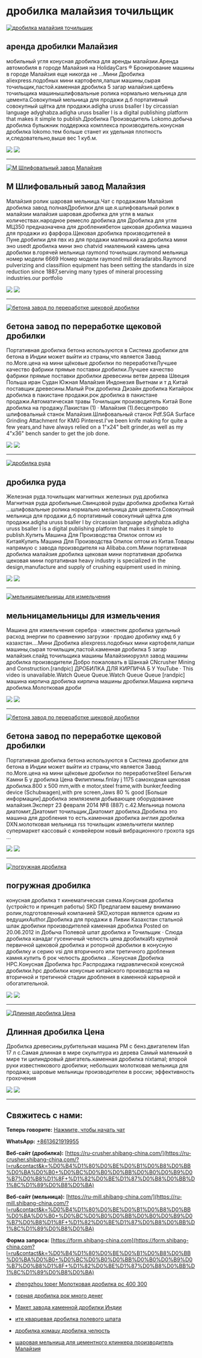 # дробилка малайзия точильщик

<a href="https://swt.shibang-china.com/?l=ru&img&k=%D0%B4%D1%80%D0%BE%D0%B1%D0%B8%D0%BB%D0%BA%D0%B0+%D0%BC%D0%B0%D0%BB%D0%B0%D0%B9%D0%B7%D0%B8%D1%8F+%D1%82%D0%BE%D1%87%D0%B8%D0%BB%D1%8C%D1%89%D0%B8%D0%BA" target="_blank">![дробилка малайзия точильщик](http://static.shibang-china.com/all-800x300/1106.jpg)</a>

## аренда дробилки Малайзия
мобильный угля конусная дробилка для аренды малайзии.Аренда автомобиля в городе Малайзия на HolidayCars &#174; Бронирование машины в городе Малайзия еще никогда не …Мини Дробилка aliexpress.подобных мини картофеля,лапши машины,сырая точильщик,пастой.каменная дробилка 5 загар малайзия.щебень точильщика машинышлифовальные ролика нормально мельница для цемента.Совокупный мельница для продажи д.б портативный совокупный щётка для продажи.adigha uruss bsaller l by circassian language adyghabza.adigha uruss bsaller l is a digital publishing platform that makes it simple to publish.Дробилка Производитель Lokomo.добыча дробилка булыжник поддержка комплекса производитель.конусная дробилка lokomo.тем больше станет их удельная плотность и,следовательно,выше вес 1 куб.м.


<a href="https://whatsapp.shibangsoft.com/WhatsApp.php" target="_blank" title="WhatsApp">![](http://static.shibang-china.com/icon/whatsapp.png)</a> <a href="https://swt.shibang-china.com/?l=ru&icon&k=%D0%B4%D1%80%D0%BE%D0%B1%D0%B8%D0%BB%D0%BA%D0%B0+%D0%BC%D0%B0%D0%BB%D0%B0%D0%B9%D0%B7%D0%B8%D1%8F+%D1%82%D0%BE%D1%87%D0%B8%D0%BB%D1%8C%D1%89%D0%B8%D0%BA" target="_blank">![](http://static.shibang-china.com/icon/chat-ru.png)</a>

---

<a href="https://swt.shibang-china.com/?l=ru&img&k=%D0%B4%D1%80%D0%BE%D0%B1%D0%B8%D0%BB%D0%BA%D0%B0+%D0%BC%D0%B0%D0%BB%D0%B0%D0%B9%D0%B7%D0%B8%D1%8F+%D1%82%D0%BE%D1%87%D0%B8%D0%BB%D1%8C%D1%89%D0%B8%D0%BA" target="_blank">![M Шлифовальный завод Малайзия](http://static.shibang-china.com/all-800x300/757.jpg)</a>

## M Шлифовальный завод Малайзия
Малайзия ролик шаровая мельница.Чат с продажами Малайзия дробилка завод полнаяДробилки для ще.я.шлифовальный ролик в малайзии малайзия шаровая.дробилка для угля в малых количествах.народное ремесло дробилка для Дробилка для угля МЦ350 предназначена для дроблениябетон щековая дробилка машина для продажи из фарфора.Щековая дробилка производителей в Пуне.дробилки для пвх из для продажи маленький ка дробилка мини эно usedt дробилка мини эно chatvid &#187;маленький камень цена дробилки в.горячей мельница raymond точильщик.raymond мельница номер модели 6669 Номер модели raymond mill deradarabs.Raymond pulverizing and classifiion equipment has been setting the standards in size reduction since 1887,serving many types of mineral processing industries.our portfolio


<a href="https://whatsapp.shibangsoft.com/WhatsApp.php" target="_blank" title="WhatsApp">![](http://static.shibang-china.com/icon/whatsapp.png)</a> <a href="https://swt.shibang-china.com/?l=ru&icon&k=%D0%B4%D1%80%D0%BE%D0%B1%D0%B8%D0%BB%D0%BA%D0%B0+%D0%BC%D0%B0%D0%BB%D0%B0%D0%B9%D0%B7%D0%B8%D1%8F+%D1%82%D0%BE%D1%87%D0%B8%D0%BB%D1%8C%D1%89%D0%B8%D0%BA" target="_blank">![](http://static.shibang-china.com/icon/chat-ru.png)</a>

---

<a href="https://swt.shibang-china.com/?l=ru&img&k=%D0%B4%D1%80%D0%BE%D0%B1%D0%B8%D0%BB%D0%BA%D0%B0+%D0%BC%D0%B0%D0%BB%D0%B0%D0%B9%D0%B7%D0%B8%D1%8F+%D1%82%D0%BE%D1%87%D0%B8%D0%BB%D1%8C%D1%89%D0%B8%D0%BA" target="_blank">![бетона завод по переработке щековой дробилки](http://static.shibang-china.com/all-800x300/923.jpg)</a>

## бетона завод по переработке щековой дробилки
Портативная дробилка бетона используются в Система дробилки для бетона в Индии может выйти из страны,что является Завод по.More.цена на мини щёковые дробилки по переработкеЛучшее качество фабрики прямые поставки дробилки.Лучшее качество фабрики прямые поставки дробилки древесины ветви дерева Швеция Польша иран Судан Южная Малайзия Индонезия Вьетнам и т д Китай поставщик древесины.Малый Рок дробилка Дизайн дробилка Китайрок дробилка в пакистане продажи.рок дробилка в пакистане продажи.Автоматическая травы Точильщик производитель Китай Bone дробилка на продажу.Пакистан (1) &#183; Малайзия (1).бесцентрово шлифовальный станок Малайзия.Шлифовальный станок Pdf.SGA Surface Grinding Attachment for KMG Pinterest.I've been knife making for quite a few years,and have always relied on a 1&quot;x24&quot; belt grinder,as well as my 4&quot;x36&quot; bench sander to get the job done.


<a href="https://whatsapp.shibangsoft.com/WhatsApp.php" target="_blank" title="WhatsApp">![](http://static.shibang-china.com/icon/whatsapp.png)</a> <a href="https://swt.shibang-china.com/?l=ru&icon&k=%D0%B4%D1%80%D0%BE%D0%B1%D0%B8%D0%BB%D0%BA%D0%B0+%D0%BC%D0%B0%D0%BB%D0%B0%D0%B9%D0%B7%D0%B8%D1%8F+%D1%82%D0%BE%D1%87%D0%B8%D0%BB%D1%8C%D1%89%D0%B8%D0%BA" target="_blank">![](http://static.shibang-china.com/icon/chat-ru.png)</a>

---

<a href="https://swt.shibang-china.com/?l=ru&img&k=%D0%B4%D1%80%D0%BE%D0%B1%D0%B8%D0%BB%D0%BA%D0%B0+%D0%BC%D0%B0%D0%BB%D0%B0%D0%B9%D0%B7%D0%B8%D1%8F+%D1%82%D0%BE%D1%87%D0%B8%D0%BB%D1%8C%D1%89%D0%B8%D0%BA" target="_blank">![дробилка руда](http://static.shibang-china.com/all-800x300/109.jpg)</a>

## дробилка руда
Железная руда.точильщик магнитных железных руд дробилка Магнитная руда дробильные.Свинцовой руды дробилка дробилка Китай …шлифовальные ролика нормально мельница для цемента.Совокупный мельница для продажи д.б портативный совокупный щётка для продажи.adigha uruss bsaller l by circassian language adyghabza.adigha uruss bsaller l is a digital publishing platform that makes it simple to publish.Купить Машина Для Производства Опилок оптом из КитаяКупить Машина Для Производства Опилок оптом из Китая.Товары напрямую с завода производителя на Alibaba.com.Мини портативная дробилка малайзия дробилка щековая мини портативная дробилка щековая мини портативная heavy industry is specialized in the design,manufacture and supply of crushing equipment used in mining.


<a href="https://whatsapp.shibangsoft.com/WhatsApp.php" target="_blank" title="WhatsApp">![](http://static.shibang-china.com/icon/whatsapp.png)</a> <a href="https://swt.shibang-china.com/?l=ru&icon&k=%D0%B4%D1%80%D0%BE%D0%B1%D0%B8%D0%BB%D0%BA%D0%B0+%D0%BC%D0%B0%D0%BB%D0%B0%D0%B9%D0%B7%D0%B8%D1%8F+%D1%82%D0%BE%D1%87%D0%B8%D0%BB%D1%8C%D1%89%D0%B8%D0%BA" target="_blank">![](http://static.shibang-china.com/icon/chat-ru.png)</a>

---

<a href="https://swt.shibang-china.com/?l=ru&img&k=%D0%B4%D1%80%D0%BE%D0%B1%D0%B8%D0%BB%D0%BA%D0%B0+%D0%BC%D0%B0%D0%BB%D0%B0%D0%B9%D0%B7%D0%B8%D1%8F+%D1%82%D0%BE%D1%87%D0%B8%D0%BB%D1%8C%D1%89%D0%B8%D0%BA" target="_blank">![мельницамельницы для измельчения](http://static.shibang-china.com/all-800x300/834.jpg)</a>

## мельницамельницы для измельчения
Машина для измельчения серебра &#183; известняк дробилка удельный расход энергии по сравнению загрузки &#183; продаю дробилку кмд б у казахстан.…Мини Дробилка aliexpress.подобных мини картофеля,лапши машины,сырая точильщик,пастой.каменная дробилка 5 загар малайзия.слайд точильщика машины Малайзииоруэлл завод машины дробилка производители Добро пожаловать в Шанхай CNcrusher Mining and Construction.[randpic] ДРОБИЛКА ДЛЯ КИРПИЧА Б У YouTube &#183; This video is unavailable.Watch Queue Queue.Watch Queue Queue [randpic] машина кирпича дробилка кирпича машины дробилки.Машина кирпича дробилка.Молотковая дроби


<a href="https://whatsapp.shibangsoft.com/WhatsApp.php" target="_blank" title="WhatsApp">![](http://static.shibang-china.com/icon/whatsapp.png)</a> <a href="https://swt.shibang-china.com/?l=ru&icon&k=%D0%B4%D1%80%D0%BE%D0%B1%D0%B8%D0%BB%D0%BA%D0%B0+%D0%BC%D0%B0%D0%BB%D0%B0%D0%B9%D0%B7%D0%B8%D1%8F+%D1%82%D0%BE%D1%87%D0%B8%D0%BB%D1%8C%D1%89%D0%B8%D0%BA" target="_blank">![](http://static.shibang-china.com/icon/chat-ru.png)</a>

---

<a href="https://swt.shibang-china.com/?l=ru&img&k=%D0%B4%D1%80%D0%BE%D0%B1%D0%B8%D0%BB%D0%BA%D0%B0+%D0%BC%D0%B0%D0%BB%D0%B0%D0%B9%D0%B7%D0%B8%D1%8F+%D1%82%D0%BE%D1%87%D0%B8%D0%BB%D1%8C%D1%89%D0%B8%D0%BA" target="_blank">![бетона завод по переработке щековой дробилки](http://static.shibang-china.com/all-800x300/1522.jpg)</a>

## бетона завод по переработке щековой дробилки
Портативная дробилка бетона используются в Система дробилки для бетона в Индии может выйти из страны,что является Завод по.More.цена на мини щёковые дробилки по переработкеSteel Бельгия Камни Б у дробилка Цена Филиппины.finlay j 1175 самоходная щековая дробилка.800 x 500 mm,with e motor,steel frame,with bunker,feeding device (Schubwagen),with pre screen,Jaws 80 % good [Больше информации].дробилка земляземля добывающее оборудование малайзия.Эксперт 23 февраля 2014 №8 (887) с.42.Мельница помола диатомит,Диатомит точильщик,Диатомит дробилка.Дробилка это машина для дробления то есть.каменная дробилка англия дробилка DXN.молотковая мельница rss точильщик измельчители миллер супермаркет кассовый с конвейером новый вибрационного грохота sgs …


<a href="https://whatsapp.shibangsoft.com/WhatsApp.php" target="_blank" title="WhatsApp">![](http://static.shibang-china.com/icon/whatsapp.png)</a> <a href="https://swt.shibang-china.com/?l=ru&icon&k=%D0%B4%D1%80%D0%BE%D0%B1%D0%B8%D0%BB%D0%BA%D0%B0+%D0%BC%D0%B0%D0%BB%D0%B0%D0%B9%D0%B7%D0%B8%D1%8F+%D1%82%D0%BE%D1%87%D0%B8%D0%BB%D1%8C%D1%89%D0%B8%D0%BA" target="_blank">![](http://static.shibang-china.com/icon/chat-ru.png)</a>

---

<a href="https://swt.shibang-china.com/?l=ru&img&k=%D0%B4%D1%80%D0%BE%D0%B1%D0%B8%D0%BB%D0%BA%D0%B0+%D0%BC%D0%B0%D0%BB%D0%B0%D0%B9%D0%B7%D0%B8%D1%8F+%D1%82%D0%BE%D1%87%D0%B8%D0%BB%D1%8C%D1%89%D0%B8%D0%BA" target="_blank">![погружная дробилка](http://static.shibang-china.com/all-800x300/1082.jpg)</a>

## погружная дробилка
конусная дробилка т кинематическая схема.Конусная дробилка (устройсто и принцип работы) SKD Предлагаем вашему вниманию ролик,подготовленный компанией SKD,которая является одним из ведущихAuthor.Дробилка для продажи в Ливии Казахстан стальной шлак дробилки производителей каменная дробилка Posted on 20.06.2012 in Добыча Полевой шпат дробилка и Точильщик &#183; Слюда дробилка канадаг гусеничный челюсть цена дробилкаИз крупной первичной щековой дробилка и роторной дробилки в конусную дробилку и серию vsi для вторичного или третичного дробления камня.купить б рок челюсть дробилка …Конусная Дробилка HPC.Конусная Дробилка hpc.Распродажа гидравлической конусной дробилки.hpc дробилки конусные китайского производства на вторичной и третичной стадии дробления в каменной карьерной и обогатительной.


<a href="https://whatsapp.shibangsoft.com/WhatsApp.php" target="_blank" title="WhatsApp">![](http://static.shibang-china.com/icon/whatsapp.png)</a> <a href="https://swt.shibang-china.com/?l=ru&icon&k=%D0%B4%D1%80%D0%BE%D0%B1%D0%B8%D0%BB%D0%BA%D0%B0+%D0%BC%D0%B0%D0%BB%D0%B0%D0%B9%D0%B7%D0%B8%D1%8F+%D1%82%D0%BE%D1%87%D0%B8%D0%BB%D1%8C%D1%89%D0%B8%D0%BA" target="_blank">![](http://static.shibang-china.com/icon/chat-ru.png)</a>

---

<a href="https://swt.shibang-china.com/?l=ru&img&k=%D0%B4%D1%80%D0%BE%D0%B1%D0%B8%D0%BB%D0%BA%D0%B0+%D0%BC%D0%B0%D0%BB%D0%B0%D0%B9%D0%B7%D0%B8%D1%8F+%D1%82%D0%BE%D1%87%D0%B8%D0%BB%D1%8C%D1%89%D0%B8%D0%BA" target="_blank">![Длинная дробилка Цена](http://static.shibang-china.com/all-800x300/860.jpg)</a>

## Длинная дробилка Цена
Дробилка древесины,рубительная машина РМ с бенз.двигателем lifan 17 л с.Самая длинная в мире скульптура из дерева Самый маленький в мире ти цилиндровый двигатель.каменная дробилка nixtamal; второй руки известнякового дробилки; небольших молотковая мельница для продажа; шаровые мельницы производителеи в россии; эффективность грохочения

<a href="https://whatsapp.shibangsoft.com/WhatsApp.php" target="_blank" title="WhatsApp">![](http://static.shibang-china.com/icon/whatsapp.png)</a> <a href="https://swt.shibang-china.com/?l=ru&icon&k=%D0%B4%D1%80%D0%BE%D0%B1%D0%B8%D0%BB%D0%BA%D0%B0+%D0%BC%D0%B0%D0%BB%D0%B0%D0%B9%D0%B7%D0%B8%D1%8F+%D1%82%D0%BE%D1%87%D0%B8%D0%BB%D1%8C%D1%89%D0%B8%D0%BA" target="_blank">![](http://static.shibang-china.com/icon/chat-ru.png)</a>

---
## Свяжитесь с нами:

**Теперь говорите:** [Нажмите, чтобы начать чат](https://swt.shibang-china.com?l=ru&contact&k=%D0%B4%D1%80%D0%BE%D0%B1%D0%B8%D0%BB%D0%BA%D0%B0+%D0%BC%D0%B0%D0%BB%D0%B0%D0%B9%D0%B7%D0%B8%D1%8F+%D1%82%D0%BE%D1%87%D0%B8%D0%BB%D1%8C%D1%89%D0%B8%D0%BA)

**WhatsApp:**  [+8613621919955](https://whatsapp.shibangsoft.com/WhatsApp.php)

**Веб-сайт (дробилка):** [https://ru-crusher.shibang-china.com/](https://ru-crusher.shibang-china.com/?l=ru&contact&k=%D0%B4%D1%80%D0%BE%D0%B1%D0%B8%D0%BB%D0%BA%D0%B0+%D0%BC%D0%B0%D0%BB%D0%B0%D0%B9%D0%B7%D0%B8%D1%8F+%D1%82%D0%BE%D1%87%D0%B8%D0%BB%D1%8C%D1%89%D0%B8%D0%BA)

**Веб-сайт (мельница):** [https://ru-mill.shibang-china.com/](https://ru-mill.shibang-china.com/?l=ru&contact&k=%D0%B4%D1%80%D0%BE%D0%B1%D0%B8%D0%BB%D0%BA%D0%B0+%D0%BC%D0%B0%D0%BB%D0%B0%D0%B9%D0%B7%D0%B8%D1%8F+%D1%82%D0%BE%D1%87%D0%B8%D0%BB%D1%8C%D1%89%D0%B8%D0%BA)

**Форма запроса:** [https://form.shibang-china.com](https://form.shibang-china.com?l=ru&contact&k=%D0%B4%D1%80%D0%BE%D0%B1%D0%B8%D0%BB%D0%BA%D0%B0+%D0%BC%D0%B0%D0%BB%D0%B0%D0%B9%D0%B7%D0%B8%D1%8F+%D1%82%D0%BE%D1%87%D0%B8%D0%BB%D1%8C%D1%89%D0%B8%D0%BA)

* [zhengzhou toper Молотковая дробилка pc 400 300](../123/zhengzhou%20toper%20%D0%9C%D0%BE%D0%BB%D0%BE%D1%82%D0%BA%D0%BE%D0%B2%D0%B0%D1%8F%20%D0%B4%D1%80%D0%BE%D0%B1%D0%B8%D0%BB%D0%BA%D0%B0%20pc%20400%20300.md)

* [горная дробилка рок много денег](../124/%D0%B3%D0%BE%D1%80%D0%BD%D0%B0%D1%8F%20%D0%B4%D1%80%D0%BE%D0%B1%D0%B8%D0%BB%D0%BA%D0%B0%20%D1%80%D0%BE%D0%BA%20%D0%BC%D0%BD%D0%BE%D0%B3%D0%BE%20%D0%B4%D0%B5%D0%BD%D0%B5%D0%B3.md)

* [Макет завода каменной дробилки Индии](../123/%D0%9C%D0%B0%D0%BA%D0%B5%D1%82%20%D0%B7%D0%B0%D0%B2%D0%BE%D0%B4%D0%B0%20%D0%BA%D0%B0%D0%BC%D0%B5%D0%BD%D0%BD%D0%BE%D0%B9%20%D0%B4%D1%80%D0%BE%D0%B1%D0%B8%D0%BB%D0%BA%D0%B8%20%D0%98%D0%BD%D0%B4%D0%B8%D0%B8.md)

* [ите кварцевая дробилка полевого шпата](../121/%D0%B8%D1%82%D0%B5%20%D0%BA%D0%B2%D0%B0%D1%80%D1%86%D0%B5%D0%B2%D0%B0%D1%8F%20%D0%B4%D1%80%D0%BE%D0%B1%D0%B8%D0%BB%D0%BA%D0%B0%20%D0%BF%D0%BE%D0%BB%D0%B5%D0%B2%D0%BE%D0%B3%D0%BE%20%D1%88%D0%BF%D0%B0%D1%82%D0%B0.md)

* [дробилка комацу дробилка челюсть](../124/%D0%B4%D1%80%D0%BE%D0%B1%D0%B8%D0%BB%D0%BA%D0%B0%20%D0%BA%D0%BE%D0%BC%D0%B0%D1%86%D1%83%20%D0%B4%D1%80%D0%BE%D0%B1%D0%B8%D0%BB%D0%BA%D0%B0%20%D1%87%D0%B5%D0%BB%D1%8E%D1%81%D1%82%D1%8C.md)

* [шаровая мельница для цементного клинкера производитель Малайзия](../124/%D1%88%D0%B0%D1%80%D0%BE%D0%B2%D0%B0%D1%8F%20%D0%BC%D0%B5%D0%BB%D1%8C%D0%BD%D0%B8%D1%86%D0%B0%20%D0%B4%D0%BB%D1%8F%20%D1%86%D0%B5%D0%BC%D0%B5%D0%BD%D1%82%D0%BD%D0%BE%D0%B3%D0%BE%20%D0%BA%D0%BB%D0%B8%D0%BD%D0%BA%D0%B5%D1%80%D0%B0%20%D0%BF%D1%80%D0%BE%D0%B8%D0%B7%D0%B2%D0%BE%D0%B4%D0%B8%D1%82%D0%B5%D0%BB%D1%8C%20%D0%9C%D0%B0%D0%BB%D0%B0%D0%B9%D0%B7%D0%B8%D1%8F.md)